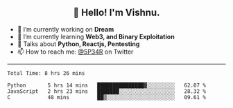 <h2 align="center">👋 Hello! I'm Vishnu.</h2>


- 🔭 I’m currently working on **Dream**
- 🌱 I’m currently learning **Web3, and Binary Exploitation**
- 💬 Talks about **Python, Reactjs, Pentesting**
- 📫 How to reach me: [@5P34R](https://twitter.com/Vishnu27302693) on Twitter

---
<!--START_SECTION:waka-->

```text
Total Time: 8 hrs 26 mins

Python       5 hrs 14 mins   ███████████████▓░░░░░░░░░   62.07 %
JavaScript   2 hrs 23 mins   ███████░░░░░░░░░░░░░░░░░░   28.32 %
C            48 mins         ██▒░░░░░░░░░░░░░░░░░░░░░░   09.61 %
```

<!--END_SECTION:waka-->
